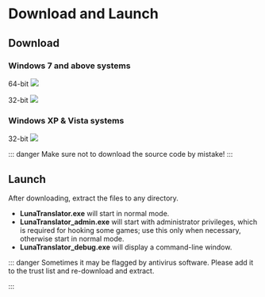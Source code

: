 # Download and Launch

## Download

### Windows 7 and above systems

64-bit <a href="javascript:void(0)" onclick="openlink('Resource/DownloadLuna/64')" ><img src="https://img.shields.io/badge/download_64bit-blue"/></a> 

32-bit <a href="javascript:void(0)" onclick="openlink('Resource/DownloadLuna/32')"><img src="https://img.shields.io/badge/download_32bit-blue"/></a>

### Windows XP & Vista systems

32-bit <a href="https://github.com/HIllya51/LunaTranslator/releases/latest/download/LunaTranslator_x86_winxp.zip" target="_blank"><img src="https://img.shields.io/badge/download_32bit_XP-blue"/></a>

::: danger
Make sure not to download the source code by mistake!
:::

## Launch

After downloading, extract the files to any directory.

- **LunaTranslator.exe** will start in normal mode.
- **LunaTranslator_admin.exe** will start with administrator privileges, which is required for hooking some games; use this only when necessary, otherwise start in normal mode.
- **LunaTranslator_debug.exe** will display a command-line window.


::: danger
Sometimes it may be flagged by antivirus software. Please add it to the trust list and re-download and extract.

:::